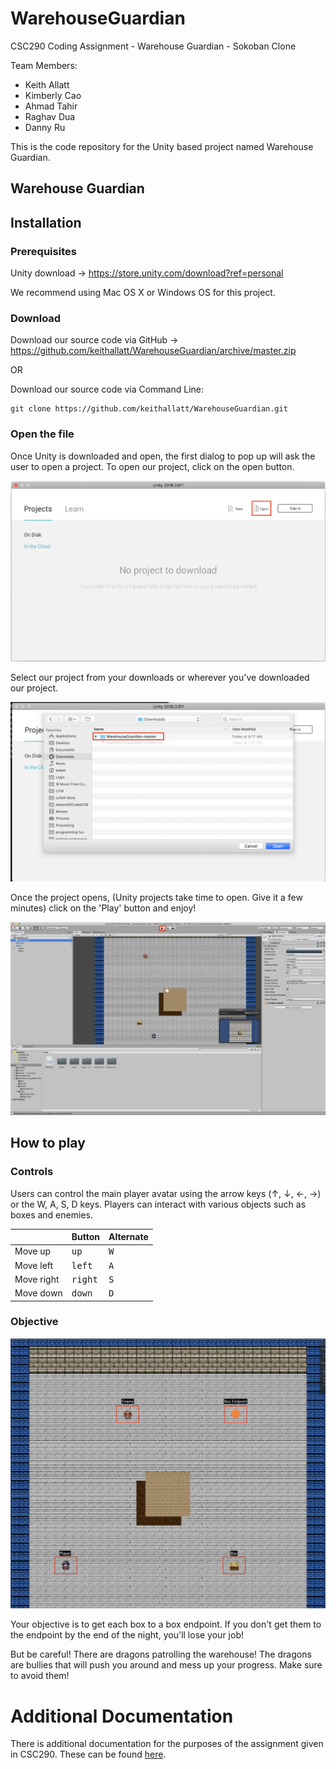 # WarehouseGuardian
CSC290 Coding Assignment - Warehouse Guardian - Sokoban Clone

Team Members: 
- Keith Allatt
- Kimberly Cao
- Ahmad Tahir
- Raghav Dua
- Danny Ru

This is the code repository for the Unity based project named Warehouse Guardian.

## Warehouse Guardian

## Installation

### Prerequisites
Unity download &rightarrow; https://store.unity.com/download?ref=personal

We recommend using Mac OS X or Windows OS for this project. 

### Download 
Download our source code via GitHub &rightarrow; https://github.com/keithallatt/WarehouseGuardian/archive/master.zip

OR

Download our source code via Command Line:

```
git clone https://github.com/keithallatt/WarehouseGuardian.git
```

### Open the file

Once Unity is downloaded and open, the first dialog to pop up will ask the user to open a project. To open our project, click on the open button.

![](__documentation__/open.png)

Select our project from your downloads or wherever you've downloaded our project.

![](__documentation__/downloads.png)

Once the project opens, (Unity projects take time to open. Give it a few minutes) click on the 'Play' button and enjoy!

![](__documentation__/play.png)


## How to play

### Controls

Users can control the main player avatar using the arrow keys (&uparrow;, &downarrow;, &leftarrow;, &rightarrow;) or the W, A, S, D keys. Players can interact with various objects such as boxes and enemies. 

|              | Button            | Alternate      |
|--------------|-------------------|----------------|
| Move up      | <kbd>up</kbd>     | <kbd>W</kbd>   |
| Move left    | <kbd>left</kbd>   |  <kbd>A</kbd>  |
| Move right   | <kbd>right</kbd>  |  <kbd>S</kbd>  |
| Move down    | <kbd>down</kbd>   |  <kbd>D</kbd>  |

### Objective

![](__documentation__/gameElements.png)

Your objective is to get each box to a box endpoint. If you don't get them to the endpoint by the end of the night, you'll lose your job!

But be careful! There are dragons patrolling the warehouse! The dragons are bullies that will push you around and mess up your progress. Make sure to avoid them!

# Additional Documentation

There is additional documentation for the purposes of the assignment given in CSC290. These can be found [here](__documentation__/project_documentations/).
